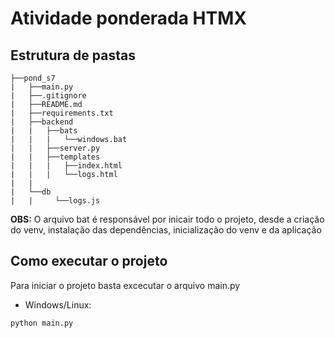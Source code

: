 # Atividade ponderada HTMX

## Estrutura de pastas

    ├──pond_s7
    |   ├──main.py  
    |   ├──.gitignore
    |   ├──README.md
    |   ├──requirements.txt
    |   ├──backend
    |   |   ├──bats
    |   |   |   └──windows.bat
    |   |   ├──server.py
    |   |   ├──templates
    |   |   |   ├──index.html
    |   |   |   └──logs.html
    |   |   
    |   └──db
    |   |     └──logs.js
    

**OBS:** O arquivo bat é responsável por inicair todo o projeto, desde a criação do venv, instalação das dependências, inicialização do venv e da aplicação

## Como executar o projeto

Para iniciar o projeto basta excecutar o arquivo main.py

- Windows/Linux: 
```batch
python main.py
```